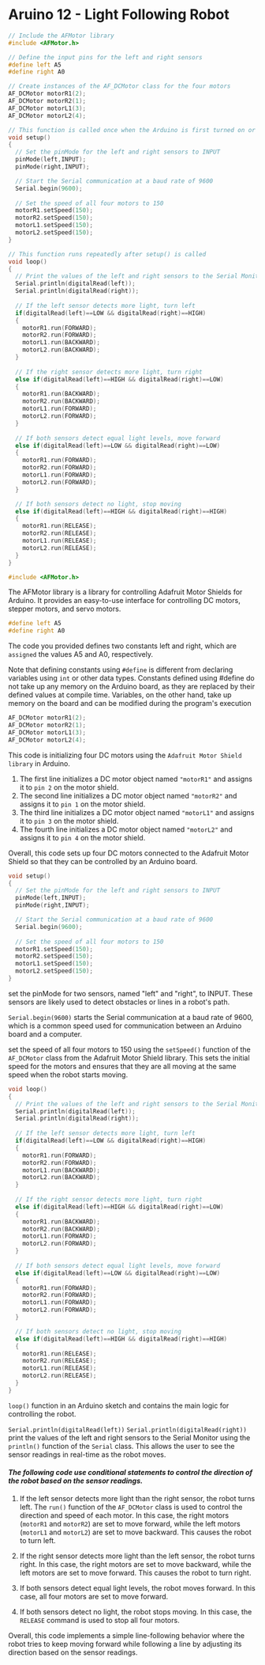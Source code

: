 # Aruino 12 - Light Following Robot

```C++
// Include the AFMotor library
#include <AFMotor.h>

// Define the input pins for the left and right sensors
#define left A5
#define right A0 

// Create instances of the AF_DCMotor class for the four motors
AF_DCMotor motorR1(2); 
AF_DCMotor motorR2(1);  
AF_DCMotor motorL1(3); 
AF_DCMotor motorL2(4); 

// This function is called once when the Arduino is first turned on or reset
void setup() 
{
  // Set the pinMode for the left and right sensors to INPUT
  pinMode(left,INPUT);
  pinMode(right,INPUT);

  // Start the Serial communication at a baud rate of 9600
  Serial.begin(9600);
  
  // Set the speed of all four motors to 150
  motorR1.setSpeed(150);
  motorR2.setSpeed(150);
  motorL1.setSpeed(150);
  motorL2.setSpeed(150);  
}

// This function runs repeatedly after setup() is called
void loop()
{
  // Print the values of the left and right sensors to the Serial Monitor
  Serial.println(digitalRead(left));
  Serial.println(digitalRead(right));
 
  // If the left sensor detects more light, turn left
  if(digitalRead(left)==LOW && digitalRead(right)==HIGH)
  { 
    motorR1.run(FORWARD);
    motorR2.run(FORWARD);   
    motorL1.run(BACKWARD);
    motorL2.run(BACKWARD); 
  }
  
  // If the right sensor detects more light, turn right
  else if(digitalRead(left)==HIGH && digitalRead(right)==LOW)
  {
    motorR1.run(BACKWARD);
    motorR2.run(BACKWARD);
    motorL1.run(FORWARD);     
    motorL2.run(FORWARD);  
  }
  
  // If both sensors detect equal light levels, move forward
  else if(digitalRead(left)==LOW && digitalRead(right)==LOW)
  {
    motorR1.run(FORWARD);
    motorR2.run(FORWARD);
    motorL1.run(FORWARD);   
    motorL2.run(FORWARD);
  }

  // If both sensors detect no light, stop moving
  else if(digitalRead(left)==HIGH && digitalRead(right)==HIGH)
  {  
    motorR1.run(RELEASE);
    motorR2.run(RELEASE);  
    motorL1.run(RELEASE);
    motorL2.run(RELEASE);
  } 
}
```

```C++
#include <AFMotor.h>
```
The AFMotor library is a library for controlling Adafruit Motor Shields for Arduino. It provides an easy-to-use interface for controlling DC motors, stepper motors, and servo motors.
```C++
#define left A5
#define right A0 
```
The code you provided defines two constants left and right, which are `assigned` the values A5 and A0, respectively.

Note that defining constants using `#define` is different from declaring variables using `int` or other data types. Constants defined using #define do not take up any memory on the Arduino board, as they are replaced by their defined values at compile time. Variables, on the other hand, take up memory on the board and can be modified during the program's execution
```C++
AF_DCMotor motorR1(2); 
AF_DCMotor motorR2(1);  
AF_DCMotor motorL1(3); 
AF_DCMotor motorL2(4); 
```
This code is initializing four DC motors using the `Adafruit Motor Shield library` in Arduino.
1. The first line initializes a DC motor object named `"motorR1"` and assigns it to `pin 2` on the motor shield.
2. The second line initializes a DC motor object named `"motorR2"` and assigns it to `pin 1` on the motor shield.
3. The third line initializes a DC motor object named `"motorL1"` and assigns it to `pin 3` on the motor shield.
4. The fourth line initializes a DC motor object named `"motorL2"` and assigns it to `pin 4` on the motor shield.

Overall, this code sets up four DC motors connected to the Adafruit Motor Shield so that they can be controlled by an Arduino board.
```C++
void setup() 
{
  // Set the pinMode for the left and right sensors to INPUT
  pinMode(left,INPUT);
  pinMode(right,INPUT);

  // Start the Serial communication at a baud rate of 9600
  Serial.begin(9600);
  
  // Set the speed of all four motors to 150
  motorR1.setSpeed(150);
  motorR2.setSpeed(150);
  motorL1.setSpeed(150);
  motorL2.setSpeed(150);  
}
```
set the pinMode for two sensors, named "left" and "right", to INPUT. These sensors are likely used to detect obstacles or lines in a robot's path.

`Serial.begin(9600)` starts the Serial communication at a baud rate of 9600, which is a common speed used for communication between an Arduino board and a computer.

set the speed of all four motors to 150 using the `setSpeed()` function of the `AF_DCMotor` class from the Adafruit Motor Shield library. This sets the initial speed for the motors and ensures that they are all moving at the same speed when the robot starts moving.

```C++
void loop()
{
  // Print the values of the left and right sensors to the Serial Monitor
  Serial.println(digitalRead(left));
  Serial.println(digitalRead(right));
 
  // If the left sensor detects more light, turn left
  if(digitalRead(left)==LOW && digitalRead(right)==HIGH)
  { 
    motorR1.run(FORWARD);
    motorR2.run(FORWARD);   
    motorL1.run(BACKWARD);
    motorL2.run(BACKWARD); 
  }
  
  // If the right sensor detects more light, turn right
  else if(digitalRead(left)==HIGH && digitalRead(right)==LOW)
  {
    motorR1.run(BACKWARD);
    motorR2.run(BACKWARD);
    motorL1.run(FORWARD);     
    motorL2.run(FORWARD);  
  }
  
  // If both sensors detect equal light levels, move forward
  else if(digitalRead(left)==LOW && digitalRead(right)==LOW)
  {
    motorR1.run(FORWARD);
    motorR2.run(FORWARD);
    motorL1.run(FORWARD);   
    motorL2.run(FORWARD);
  }

  // If both sensors detect no light, stop moving
  else if(digitalRead(left)==HIGH && digitalRead(right)==HIGH)
  {  
    motorR1.run(RELEASE);
    motorR2.run(RELEASE);  
    motorL1.run(RELEASE);
    motorL2.run(RELEASE);
  } 
}
```

`loop()` function in an Arduino sketch and contains the main logic for controlling the robot.

`Serial.println(digitalRead(left))` `Serial.println(digitalRead(right))` print the values of the left and right sensors to the Serial Monitor using the `println()` function of the `Serial` class. This allows the user to see the sensor readings in real-time as the robot moves.

#### *The following code use conditional statements to control the direction of the robot based on the sensor readings.*

1. If the left sensor detects more light than the right sensor, the robot turns left. The `run()` function of the `AF_DCMotor` class is used to control the direction and speed of each motor. In this case, the right motors (`motorR1` and `motorR2`) are set to move forward, while the left motors (`motorL1` and `motorL2`) are set to move backward. This causes the robot to turn left.

2. If the right sensor detects more light than the left sensor, the robot turns right. In this case, the right motors are set to move backward, while the left motors are set to move forward. This causes the robot to turn right.

3. If both sensors detect equal light levels, the robot moves forward. In this case, all four motors are set to move forward.

4. If both sensors detect no light, the robot stops moving. In this case, the `RELEASE` command is used to stop all four motors.

Overall, this code implements a simple line-following behavior where the robot tries to keep moving forward while following a line by adjusting its direction based on the sensor readings.
